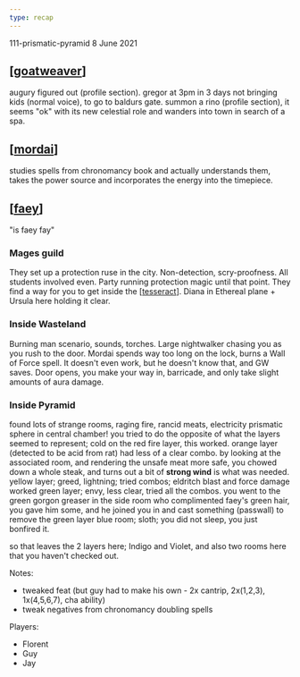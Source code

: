 ```yaml
---
type: recap
---
```


111-prismatic-pyramid
8 June 2021

## [[goatweaver]]
augury figured out (profile section).
gregor at 3pm in 3 days not bringing kids (normal voice), to go to baldurs gate.
summon a rino (profile section), it seems "ok" with its new celestial role and wanders into town in search of a spa.

## [[mordai]]
studies spells from chronomancy book and actually understands them, takes the power source and incorporates the energy into the timepiece.

## [[faey]]
"is faey fay"

### Mages guild
They set up a protection ruse in the city. Non-detection, scry-proofness. All students involved even.
Party running protection magic until that point.
They find a way for you to get inside the [[tesseract]]. Diana in Ethereal plane + Ursula here holding it clear.

### Inside Wasteland
Burning man scenario, sounds, torches. Large nightwalker chasing you as you rush to the door.
Mordai spends way too long on the lock, burns a Wall of Force spell.
It doesn't even work, but he doesn't know that, and GW saves.
Door opens, you make your way in, barricade, and only take slight amounts of aura damage.

### Inside Pyramid
found lots of strange rooms, raging fire, rancid meats, electricity
prismatic sphere in central chamber!
you tried to do the opposite of what the layers seemed to represent; cold on the red fire layer, this worked.
orange layer (detected to be acid from rat) had less of a clear combo. by looking at the associated room, and rendering the unsafe meat more safe, you chowed down a whole steak, and turns out a bit of __strong wind__ is what was needed.
yellow layer; greed, lightning; tried combos; eldritch blast and force damage worked
green layer; envy, less clear, tried all the combos. you went to the green gorgon greaser in the side room who complimented faey's green hair, you gave him some, and he joined you in and cast something (passwall) to remove the green layer
blue room; sloth; you did not sleep, you just bonfired it.

so that leaves the 2 layers here; Indigo and Violet, and also two rooms here that you haven't checked out.

Notes:
- tweaked feat (but guy had to make his own - 2x cantrip, 2x(1,2,3), 1x(4,5,6,7), cha ability)
- tweak negatives from chronomancy doubling spells

Players:
- Florent
- Guy
- Jay

[//begin]: # "Autogenerated link references for markdown compatibility"
[goatweaver]: ../pcs/goatweaver "Goatweaver"
[mordai]: ../pcs/mordai "Mordai"
[faey]: ../pcs/faey "Faeynore"
[tesseract]: ../planar/tesseract "Tesseract"
[//end]: # "Autogenerated link references"
